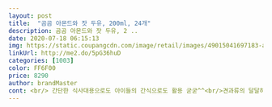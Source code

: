 ```yaml
---
layout: post 
title:  "곰곰 아몬드와 잣 두유, 200ml, 24개" 
description: 곰곰 아몬드와 잣 두유, 2 ..
date: 2020-07-18 06:15:13 
img: https://static.coupangcdn.com/image/retail/images/49015041697183-ae36d689-39d1-4e2d-8d6f-07fac9f09e24.jpg 
linkUrl: http://me2.do/5pG36huD 
categories: [1003] 
color: FF6F00 
price: 8290 
author: brandMaster 
cont: <br/> 간단한 식사대용으로도 아이들의 간식으로도 활용 굳굳^^<br/>견과류의 달달하고 고소한 맛의 풍미가 가득한 두유네요!<br/>고소하고 완전 취저입니당 ! ! ! !<br/>곰곰 아몬드/잣 두유로 맛과 영양소를 한번에 챙길 수 있네용!<br/>곰곰 아몬드와 잣 두유 !<br/>다른 우유 먹을때 침전물이 있어서 되게 찝찝했던적이있는데 이제품은 그런부부이없고, 가격이 무척 합리적이여서 너무좋아요❤<br/>다양한 견과가 함유되어있다보니 한개만 먹어도 든든합니당 !<br/>동료들에게도 추천해줘야겠어요 ㅎㅎ<br/>물리거나 실증나면 다른맛으로 갈아탈수있는 4가지의 곰곰 시리즈도 너무 좋고ㅎ 견과류로 영양소도 알맞고!<br/>아몬드,잣,땅코을 넣은 두유라, 고소한 맛의 조합이<br/>아침밥 먹을시간은 없는데 아침에 너무너무 배고픈 직장인 1인,,!<br/>앞으로도 아침은 곰곰 두유로 해결하려구요❤<br/>어디서든 편하게 섭취하기 좋을 것 같습니다^^<br/>온가족 모두 호불호 없이 먹기 좋았습니다 <br/>요 두유 아침밥 대용으로 딱이에용 ㅎㅎ<br/> 
---
```

 